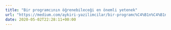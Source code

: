 ```yaml
---
title: "Bir programcının öğrenebileceği en önemli yetenek"
url: "https://medium.com/aykiri-yazilimcilar/bir-programc%C4%B1n%C4%B1n-%C3%B6%C4%9Frenebilece%C4%9Fi-en-%C3%B6nemli-yetenek-4bae8550a771"
date: 2020-05-02T22:28:11+00:00
---
```

